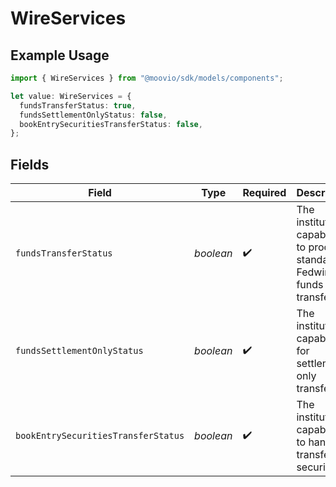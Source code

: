 # WireServices

## Example Usage

```typescript
import { WireServices } from "@moovio/sdk/models/components";

let value: WireServices = {
  fundsTransferStatus: true,
  fundsSettlementOnlyStatus: false,
  bookEntrySecuritiesTransferStatus: false,
};
```

## Fields

| Field                                                                     | Type                                                                      | Required                                                                  | Description                                                               | Example                                                                   |
| ------------------------------------------------------------------------- | ------------------------------------------------------------------------- | ------------------------------------------------------------------------- | ------------------------------------------------------------------------- | ------------------------------------------------------------------------- |
| `fundsTransferStatus`                                                     | *boolean*                                                                 | :heavy_check_mark:                                                        | The institution's capability to process standard Fedwire funds transfers. | true                                                                      |
| `fundsSettlementOnlyStatus`                                               | *boolean*                                                                 | :heavy_check_mark:                                                        | The institution's capability for settlement-only transfers.               | false                                                                     |
| `bookEntrySecuritiesTransferStatus`                                       | *boolean*                                                                 | :heavy_check_mark:                                                        | The institution's capability to handle transfers of securities.           | false                                                                     |